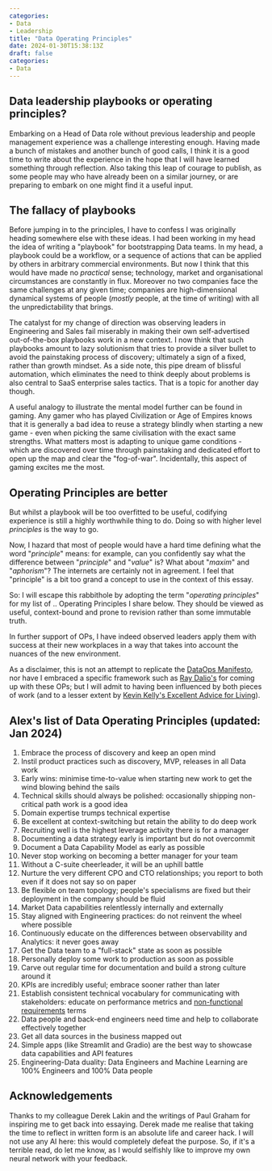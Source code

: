 ```yaml
---
categories:
- Data
- Leadership
title: "Data Operating Principles"
date: 2024-01-30T15:38:13Z
draft: false
categories:
- Data
---
```


## Data leadership playbooks or operating principles?

Embarking on a Head of Data role without previous leadership and people management experience was a challenge interesting enough. Having made a bunch of mistakes and another bunch of good calls, I think it is a good time to write about the experience in the hope that I will have learned something through reflection. Also taking this leap of courage to publish, as some people may who have already been on a similar journey, or are preparing to embark on one might find it a useful input.

## The fallacy of playbooks
Before jumping in to the principles, I have to confess I was originally heading somewhere else with these ideas. I had been working in my head the idea of writing a "playbook" for bootstrapping Data teams. In my head, a playbook could be a workflow, or a sequence of actions that can be applied by others in arbitrary commercial environments. But now I think that this would have made no *practical* sense; technology, market and organisational circumstances are constantly in flux. Moreover no two companies face the same challenges at any given time; companies are high-dimensional dynamical systems of people (*mostly* people, at the time of writing) with all the unpredictability that brings.

The catalyst for my change of direction was observing leaders in Engineering and Sales fail miserably in making their own self-advertised out-of-the-box playbooks work in a new context. I now think that such playbooks amount to lazy solutionism that tries to provide a silver bullet to avoid the painstaking process of discovery; ultimately a sign of a fixed, rather than growth mindset. As a side note, this pipe dream of blissful automation, which eliminates the need to think deeply about problems is also central to SaaS enterprise sales tactics. That is a topic for another day though.

A useful analogy to illustrate the mental model further can be found in gaming. Any gamer who has played Civilization or Age of Empires knows that it is generally a bad idea to reuse a strategy blindly when starting a new game - even when picking the same civilisation with the exact same strengths. What matters most is adapting to unique game conditions - which are discovered over time through painstaking and dedicated effort to open up the map and clear the "fog-of-war". Incidentally, this aspect of gaming excites me the most. 

## Operating Principles are better
But whilst a playbook will be too overfitted to be useful, codifying experience is still a highly worthwhile thing to do. Doing so with higher level *principles* is the way to go.

Now, I hazard that most of people would have a hard time defining what the word "*principle*" means: for example, can you confidently say what the difference between "*principle*" and "*value*" is? What about "*maxim*" and "*aphorism*"? The internets are certainly not in agreement. I feel that "principle" is a bit too grand a concept to use in the context of this essay.

So: I will escape this rabbithole by adopting the term "*operating principles*" for my list of .. Operating Principles I share below. They should be viewed as useful, context-bound and prone to revision rather than some immutable truth.

In further support of OPs, I have indeed observed leaders apply them with success at their new workplaces in a way that takes into account the nuances of the new environment.

As a disclaimer, this is not an attempt to replicate the [DataOps Manifesto](https://dataopsmanifesto.org/en/), nor have I embraced a specific framework such as [Ray Dalio's](https://www.principles.com/principles/418eaeca-564f-41e8-bd90-8e0d042f28d5/) for coming up with these OPs; but I will admit to having been influenced by both pieces of work (and to a lesser extent by [Kevin Kelly's Excellent Advice for Living](https://kk.org/books/excellent-advice-for-living)).

## Alex's list of Data Operating Principles (updated: Jan 2024)

1. Embrace the process of discovery and keep an open mind
2. Instil product practices such as discovery, MVP, releases in all Data work
3. Early wins: minimise time-to-value when starting new work to get the wind blowing behind the sails
4. Technical skills should always be polished: occasionally shipping non-critical path work is a good idea
5. Domain expertise trumps technical expertise
6. Be excellent at context-switching but retain the ability to do deep work
7. Recruiting well is the highest leverage activity there is for a manager
8. Documenting a data strategy early is important but do not overcommit
9. Document a Data Capability Model as early as possible
10. Never stop working on becoming a better manager for your team
11. Without a C-suite cheerleader, it will be an uphill battle
12. Nurture the very different CPO and CTO relationships; you report to both even if it does not say so on paper 
13. Be flexible on team topology; people's specialisms are fixed but their deployment in the company should be fluid 
14. Market Data capabilities relentlessly internally and externally
15. Stay aligned with Engineering practices: do not reinvent the wheel where possible
16. Continuously educate on the differences between observability and Analytics: it never goes away
17. Get the Data team to a "full-stack" state as soon as possible
18. Personally deploy some work to production as soon as possible
19. Carve out regular time for documentation and build a strong culture around it
20. KPIs are incredibly useful; embrace sooner rather than later
21. Establish consistent technical vocabulary for communicating with stakeholders: educate on performance metrics and [non-functional requirements](https://arxiv.org/abs/2109.00872) terms
22. Data people and back-end engineers need time and help to collaborate effectively together
23. Get all data sources in the business mapped out
24. Simple apps (like Streamlit and Gradio) are the best way to showcase data capabilities and API features
25. Engineering-Data duality: Data Engineers and Machine Learning are 100% Engineers and 100% Data people


## Acknowledgements
Thanks to my colleague Derek Lakin and the writings of Paul Graham for inspiring me to get back into essaying. Derek made me realise that taking the time to reflect in written form is an absolute life and career hack. I will not use any AI here: this would completely defeat the purpose. So, if it's a terrible read, do let me know, as I would selfishly like to improve my own neural network with your feedback. 
